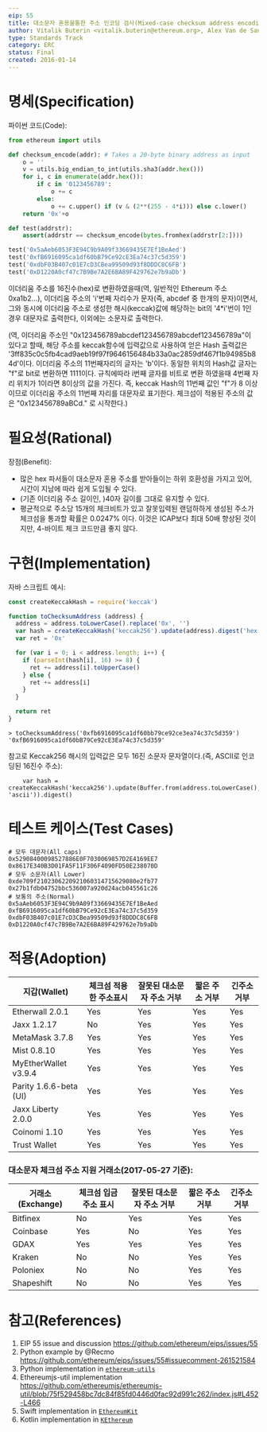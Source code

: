 ```yaml
---
eip: 55
title: 대소문자 혼용을통한 주소 인코딩 검사(Mixed-case checksum address encoding)
author: Vitalik Buterin <vitalik.buterin@ethereum.org>, Alex Van de Sande <avsa@ethereum.org>
type: Standards Track
category: ERC
status: Final
created: 2016-01-14
---
```


# 명세(Specification)

파이썬 코드(Code):

``` python
from ethereum import utils

def checksum_encode(addr): # Takes a 20-byte binary address as input
    o = ''
    v = utils.big_endian_to_int(utils.sha3(addr.hex()))
    for i, c in enumerate(addr.hex()):
        if c in '0123456789':
            o += c
        else:
            o += c.upper() if (v & (2**(255 - 4*i))) else c.lower()
    return '0x'+o

def test(addrstr):
    assert(addrstr == checksum_encode(bytes.fromhex(addrstr[2:])))

test('0x5aAeb6053F3E94C9b9A09f33669435E7Ef1BeAed')
test('0xfB6916095ca1df60bB79Ce92cE3Ea74c37c5d359')
test('0xdbF03B407c01E7cD3CBea99509d93f8DDDC8C6FB')
test('0xD1220A0cf47c7B9Be7A2E6BA89F429762e7b9aDb')

```

이더리움 주소를 16진수(hex)로 변환하였을때(역, 일반적인 Ethereum 주소 0xa1b2...), 이더리움 주소의 'i'번째 자리수가 문자(즉, abcdef 중 한개의 문자)이면서, 그와 동시에 이더리움 주소로 생성한 해시(keccak)값에 해당하는 bit의 '4*i'번이 1인 경우 대문자로 출력한다, 이외에는 소문자로 출력한다.

(역, 이더리움 주소인 "0x123456789abcdef123456789abcdef123456789a"이 있다고 할때, 해당 주소를 keccak함수에 입력값으로 사용하여 얻은 Hash 출력값은 '3ff835c0c5fb4cad9aeb19f97f9646156484b33a0ac2859df467f1b94985b84d'이다. 이더리움 주소의 11번째자리의 글자는 'b'이다. 동일한 위치의 Hash값 글자는 "f"로 bit로 변환하면 1111이다. 
규칙에따라 i번째 글자를 비트로 변환 하였을때 4번째 자리 위치가 1이라면 8이상의 값을 가진다. 즉, keccak Hash의 11번째 값인 "f"가 8 이상이므로 이더리움 주소의 11번째 자리를 대문자로 표기한다. 체크섬이 적용된 주소의 값은 "0x123456789aBCd." 로 시작한다.)

# 필요성(Rational)

장점(Benefit):
- 많은 hex 파서들이 대소문자 혼용 주소를 받아들이는 하위 호환성을 가지고 있어, 시간이 지남에 따라 쉽게 도입될 수 있다.
- (기존 이더리움 주소 길이인, )40자 길이를 그대로 유지할 수 있다.
- 평균적으로 주소당 15개의 체크비트가 있고 잘못입력된 랜덤하하게 생성된 주소가 체크섬을 통과할 확률은 0.0247% 이다. 이것은 ICAP보다 최대 50배 향상된 것이지만, 4-바이트 체크 코드만큼 좋지 않다.

# 구현(Implementation)

자바 스크립트 예시:

```js
const createKeccakHash = require('keccak')

function toChecksumAddress (address) {
  address = address.toLowerCase().replace('0x', '')
  var hash = createKeccakHash('keccak256').update(address).digest('hex')
  var ret = '0x'

  for (var i = 0; i < address.length; i++) {
    if (parseInt(hash[i], 16) >= 8) {
      ret += address[i].toUpperCase()
    } else {
      ret += address[i]
    }
  }

  return ret
}
```

```
> toChecksumAddress('0xfb6916095ca1df60bb79ce92ce3ea74c37c5d359')
'0xfB6916095ca1df60bB79Ce92cE3Ea74c37c5d359'
```

참고로 Keccak256 해시의 입력값은 모두 16진 소문자 문자열이다.(즉, ASCII로 인코딩된 16진수 주소):

```
    var hash = createKeccakHash('keccak256').update(Buffer.from(address.toLowerCase(), 'ascii')).digest()
```

# 테스트 케이스(Test Cases)

```
# 모두 대문자(All caps)
0x52908400098527886E0F7030069857D2E4169EE7
0x8617E340B3D01FA5F11F306F4090FD50E238070D
# 모두 소문자(All Lower)
0xde709f2102306220921060314715629080e2fb77
0x27b1fdb04752bbc536007a920d24acb045561c26
# 보통의 주소(Normal)
0x5aAeb6053F3E94C9b9A09f33669435E7Ef1BeAed
0xfB6916095ca1df60bB79Ce92cE3Ea74c37c5d359
0xdbF03B407c01E7cD3CBea99509d93f8DDDC8C6FB
0xD1220A0cf47c7B9Be7A2E6BA89F429762e7b9aDb
```

# 적용(Adoption)

| 지갑(Wallet)              | 체크섬 적용한 주소표시   | 잘못된 대소문자 주소 거부 | 짧은 주소 거부 | 긴주소 거부 |
|--------------------------|--------------------------------|----------------------------|-------------------|------------------|
| Etherwall 2.0.1          | Yes                            | Yes                        | Yes               | Yes              |
| Jaxx 1.2.17              | No                             | Yes                        | Yes               | Yes              |
| MetaMask 3.7.8           | Yes                            | Yes                        | Yes               | Yes              |
| Mist 0.8.10              | Yes                            | Yes                        | Yes               | Yes              |
| MyEtherWallet v3.9.4     | Yes                            | Yes                        | Yes               | Yes              |
| Parity 1.6.6-beta (UI)   | Yes                            | Yes                        | Yes               | Yes              |
| Jaxx Liberty 2.0.0       | Yes                            | Yes                        | Yes               | Yes              |
| Coinomi 1.10             | Yes                            | Yes                        | Yes               | Yes              |
| Trust Wallet             | Yes                            | Yes                        | Yes               | Yes              |

### 대소문자 체크섬 주소 지원 거래소(2017-05-27 기준):

| 거래소(Exchange)| 체크섬 입금 주소 표시 | 잘못된 대소문자 주소 거부 | 짧은 주소 거부 | 긴주소 거부 |
|--------------|----------------------------------------|----------------------------|-------------------|------------------|
| Bitfinex     | No                                     | Yes                        | Yes               | Yes              |
| Coinbase     | Yes                                    | No                         | Yes               | Yes              |
| GDAX         | Yes                                    | Yes                        | Yes               | Yes              |
| Kraken       | No                                     | No                         | Yes               | Yes              |
| Poloniex     | No                                     | No                         | Yes               | Yes              |
| Shapeshift   | No                                     | No                         | Yes               | Yes              |

# 참고(References)

1. EIP 55 issue and discussion https://github.com/ethereum/eips/issues/55
2. Python example by @Recmo https://github.com/ethereum/eips/issues/55#issuecomment-261521584
3. Python implementation in [`ethereum-utils`](https://github.com/pipermerriam/ethereum-utils#to_checksum_addressvalue---text)
4. Ethereumjs-util implementation https://github.com/ethereumjs/ethereumjs-util/blob/75f529458bc7dc84f85fd0446d0fac92d991c262/index.js#L452-L466
5. Swift implementation in [`EthereumKit`](https://github.com/yuzushioh/EthereumKit/blob/master/EthereumKit/Helper/EIP55.swift)
6. Kotlin implementation in [`KEthereum`](https://github.com/walleth/kethereum/tree/master/erc55)

